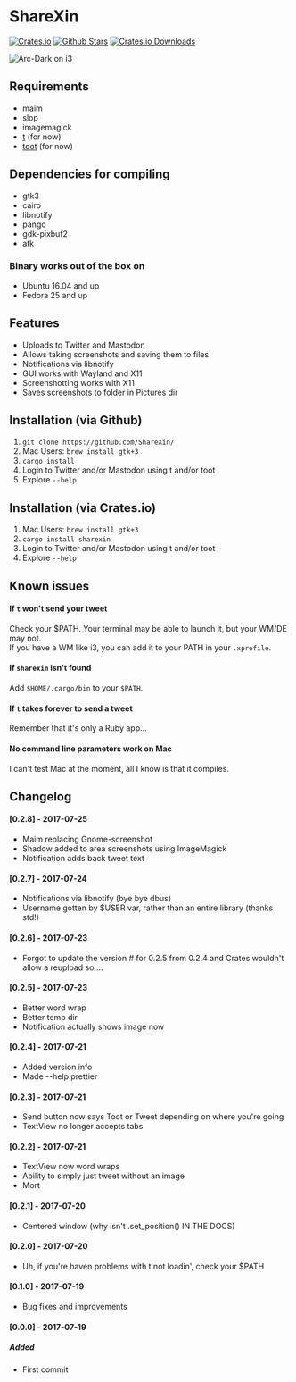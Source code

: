 # ShareXin  

[![Crates.io](https://img.shields.io/crates/v/sharexin.svg?style=flat-square)](https://crates.io/crates/sharexin)
[![Github Stars](https://img.shields.io/github/stars/thebitstick/ShareXin.svg?style=flat-square)](https://github.com/thebitstick/ShareXin)
[![Crates.io Downloads](https://img.shields.io/crates/d/sharexin.svg?style=flat-square)](https://crates.io/crates/sharexin)

![Arc-Dark on i3](https://raw.githubusercontent.com/thebitstick/ShareXin/master/ui.png)

## Requirements
* maim  
* slop  
* imagemagick  
* [t](https://github.com/sferik/t) (for now)  
* [toot](https://github.com/ihabunek/toot) (for now)  

## Dependencies for compiling
* gtk3   
* cairo  
* libnotify  
* pango  
* gdk-pixbuf2
* atk

### Binary works out of the box on
- Ubuntu 16.04 and up  
- Fedora 25 and up  

## Features
* Uploads to Twitter and Mastodon  
* Allows taking screenshots and saving them to files  
* Notifications via libnotify  
* GUI works with Wayland and X11  
* Screenshotting works with X11  
* Saves screenshots to folder in Pictures dir  

## Installation (via Github)  
1. `git clone https://github.com/ShareXin/`  
2. Mac Users: `brew install gtk+3`  
2. `cargo install`  
3. Login to Twitter and/or Mastodon using t and/or toot  
4. Explore `--help`  

## Installation (via Crates.io)  
1. Mac Users: `brew install gtk+3`  
1. `cargo install sharexin`  
2. Login to Twitter and/or Mastodon using t and/or toot  
3. Explore `--help`  

## Known issues  
#### If `t` won't send your tweet  
Check your $PATH. Your terminal may be able to launch it, but your WM/DE may not.  
If you have a WM like i3, you can add it to your PATH in your `.xprofile`.  

#### If `sharexin` isn't found  
Add `$HOME/.cargo/bin` to your `$PATH`.  

#### If `t` takes forever to send a tweet  
Remember that it's only a Ruby app...  

#### No command line parameters work on Mac
I can't test Mac at the moment, all I know is that it compiles.  

## Changelog  
#### [0.2.8] - 2017-07-25
- Maim replacing Gnome-screenshot
- Shadow added to area screenshots using ImageMagick
- Notification adds back tweet text

#### [0.2.7] - 2017-07-24
- Notifications via libnotify (bye bye dbus)
- Username gotten by $USER var, rather than an entire library (thanks std!)

#### [0.2.6] - 2017-07-23  
- Forgot to update the version # for 0.2.5 from 0.2.4 and Crates wouldn't allow a reupload so....  

#### [0.2.5] - 2017-07-23  
- Better word wrap  
- Better temp dir  
- Notification actually shows image now  

#### [0.2.4] - 2017-07-21  
- Added version info  
- Made --help prettier  

#### [0.2.3] - 2017-07-21  
- Send button now says Toot or Tweet depending on where you're going  
- TextView no longer accepts tabs  

#### [0.2.2] - 2017-07-21  
- TextView now word wraps  
- Ability to simply just tweet without an image  
- Mort  

#### [0.2.1] - 2017-07-20  
- Centered window (why isn't .set_position() IN THE DOCS)  

#### [0.2.0] - 2017-07-20  
- Uh, if you're haven problems with t not loadin', check your $PATH  

#### [0.1.0] - 2017-07-19  
- Bug fixes and improvements  

#### [0.0.0] - 2017-07-19  
##### Added  
- First commit  
